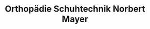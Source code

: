 ---
title: "Orthopädie Schuhtechnik Norbert Mayer"
url: /bayreuth/orthopaedie-schuhtechnik-norbert-mayer/
shop: Schuhe
---
